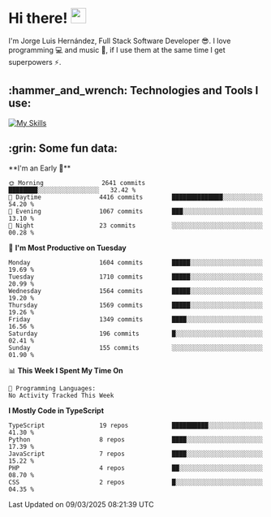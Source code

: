 <h1 align="left">
 <abc>
  <br>Hi there! <img src="https://user-images.githubusercontent.com/42378118/110234147-e3259600-7f4e-11eb-95be-0c4047144dea.gif" width="30"><br>
 </abc>
</h1>

I'm Jorge Luis Hernández, Full Stack Software Developer :sunglasses:. I love programming :computer: and music :musical_score:, if I use them at the same time I get superpowers :zap:. 


<h2 align="left">:hammer_and_wrench: Technologies and Tools I use:</h2>

[![My Skills](https://skillicons.dev/icons?i=js,ts,html,css,py,vue,react,next,nest,postgres,mysql)](https://skillicons.dev)

<h2 align="left">:grin: Some fun data:</h2>
<!--START_SECTION:waka-->
**I'm an Early 🐤** 

```text
🌞 Morning                2641 commits        ████████░░░░░░░░░░░░░░░░░   32.42 % 
🌆 Daytime                4416 commits        ██████████████░░░░░░░░░░░   54.20 % 
🌃 Evening                1067 commits        ███░░░░░░░░░░░░░░░░░░░░░░   13.10 % 
🌙 Night                  23 commits          ░░░░░░░░░░░░░░░░░░░░░░░░░   00.28 % 
```
📅 **I'm Most Productive on Tuesday** 

```text
Monday                   1604 commits        █████░░░░░░░░░░░░░░░░░░░░   19.69 % 
Tuesday                  1710 commits        █████░░░░░░░░░░░░░░░░░░░░   20.99 % 
Wednesday                1564 commits        █████░░░░░░░░░░░░░░░░░░░░   19.20 % 
Thursday                 1569 commits        █████░░░░░░░░░░░░░░░░░░░░   19.26 % 
Friday                   1349 commits        ████░░░░░░░░░░░░░░░░░░░░░   16.56 % 
Saturday                 196 commits         █░░░░░░░░░░░░░░░░░░░░░░░░   02.41 % 
Sunday                   155 commits         ░░░░░░░░░░░░░░░░░░░░░░░░░   01.90 % 
```


📊 **This Week I Spent My Time On** 

```text
💬 Programming Languages: 
No Activity Tracked This Week
```

**I Mostly Code in TypeScript** 

```text
TypeScript               19 repos            ██████████░░░░░░░░░░░░░░░   41.30 % 
Python                   8 repos             ████░░░░░░░░░░░░░░░░░░░░░   17.39 % 
JavaScript               7 repos             ████░░░░░░░░░░░░░░░░░░░░░   15.22 % 
PHP                      4 repos             ██░░░░░░░░░░░░░░░░░░░░░░░   08.70 % 
CSS                      2 repos             █░░░░░░░░░░░░░░░░░░░░░░░░   04.35 % 
```




 Last Updated on 09/03/2025 08:21:39 UTC
<!--END_SECTION:waka-->
